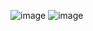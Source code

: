 
![image](https://github.com/Robinso-n/invoice/assets/133510190/e1bf5594-e9b3-4768-9686-be56ee2c46db)
![image](https://github.com/Robinso-n/invoice/assets/133510190/9fe906e3-5c3c-4ca7-a181-1d8a20c9d9a3)


